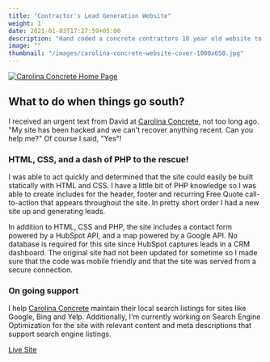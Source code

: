 ```yaml
---
title: "Contractor's Lead Generation Website"
weight: 1
date: 2021-01-03T17:27:59+05:00
description: "Hand coded a concrete contractors 10 year old website to be responsive and to have an updated look."
image: ""
thumbnail: "/images/carolina-concrete-website-cover-1000x650.jpg"
---
```


<a href="https://carolinaconcreteinc.com" target="_blank"><img src="/images/carolina-concrete-on-screen.jpg" alt="Carolina Concrete Home Page" style="max-width:600px"></a>

 <h2>What to do when things go south?</h2>  

I received an urgent text from David at <a href="https://carolinaconcreteinc.com" target="_blank">Carolina Concrete</a>, not too long ago. "My site has been hacked and we can't recover anything recent. Can you help me?" Of course I said, "Yes"!

<h3>HTML, CSS, and a dash of PHP to the rescue!</h3>

I was able to act quickly and determined that the site could easily be built statically with HTML and CSS.  I have a little bit of PHP knowledge so I was able to create includes for the header, footer and recurring Free Quote call-to-action that appears throughout the site. In pretty short order I had a new site up and generating leads.

In addition to HTML, CSS and PHP, the site includes a contact form powered by a HubSpot API, and a map powered by a Google API. No database is required for this site since HubSpot captures leads in a CRM dashboard. The original site had not been updated for sometime so I made sure that the code was mobile friendly and that the site was served from a secure connection.

<h3>On going support</h3>

I help <a href="https://carolinaconcreteinc.com" target="_blank">Carolina Concrete</a> maintain their local search listings for sites like Google, Bing and Yelp. Additionally, I'm currently working on Search Engine Optimization for the site with relevant content and meta descriptions that support search engine listings.

<a class="btn secondary-bg" href="https://carolinaconcreteinc.com" target="_blank">Live Site</a>